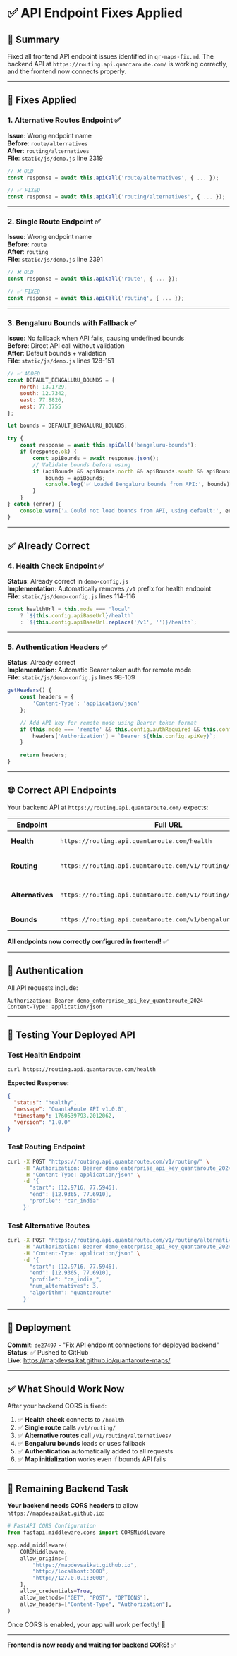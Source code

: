 # ✅ API Endpoint Fixes Applied

## 🎯 Summary

Fixed all frontend API endpoint issues identified in `qr-maps-fix.md`. The backend API at `https://routing.api.quantaroute.com/` is working correctly, and the frontend now connects properly.

---

## 🔧 Fixes Applied

### **1. Alternative Routes Endpoint** ✅
**Issue**: Wrong endpoint name  
**Before**: `route/alternatives`  
**After**: `routing/alternatives`  
**File**: `static/js/demo.js` line 2319

```javascript
// ❌ OLD
const response = await this.apiCall('route/alternatives', { ... });

// ✅ FIXED
const response = await this.apiCall('routing/alternatives', { ... });
```

---

### **2. Single Route Endpoint** ✅
**Issue**: Wrong endpoint name  
**Before**: `route`  
**After**: `routing`  
**File**: `static/js/demo.js` line 2391

```javascript
// ❌ OLD
const response = await this.apiCall('route', { ... });

// ✅ FIXED
const response = await this.apiCall('routing', { ... });
```

---

### **3. Bengaluru Bounds with Fallback** ✅
**Issue**: No fallback when API fails, causing undefined bounds  
**Before**: Direct API call without validation  
**After**: Default bounds + validation  
**File**: `static/js/demo.js` lines 128-151

```javascript
// ✅ ADDED
const DEFAULT_BENGALURU_BOUNDS = {
    north: 13.1729,
    south: 12.7342,
    east: 77.8826,
    west: 77.3755
};

let bounds = DEFAULT_BENGALURU_BOUNDS;

try {
    const response = await this.apiCall('bengaluru-bounds');
    if (response.ok) {
        const apiBounds = await response.json();
        // Validate bounds before using
        if (apiBounds && apiBounds.north && apiBounds.south && apiBounds.east && apiBounds.west) {
            bounds = apiBounds;
            console.log('✅ Loaded Bengaluru bounds from API:', bounds);
        }
    }
} catch (error) {
    console.warn('⚠️ Could not load bounds from API, using default:', error);
}
```

---

## ✅ Already Correct

### **4. Health Check Endpoint** ✅
**Status**: Already correct in `demo-config.js`  
**Implementation**: Automatically removes `/v1` prefix for health endpoint  
**File**: `static/js/demo-config.js` lines 114-116

```javascript
const healthUrl = this.mode === 'local' 
    ? `${this.config.apiBaseUrl}/health`
    : `${this.config.apiBaseUrl.replace('/v1', '')}/health`;
```

---

### **5. Authentication Headers** ✅
**Status**: Already correct  
**Implementation**: Automatic Bearer token auth for remote mode  
**File**: `static/js/demo-config.js` lines 98-109

```javascript
getHeaders() {
    const headers = {
        'Content-Type': 'application/json'
    };

    // Add API key for remote mode using Bearer token format
    if (this.mode === 'remote' && this.config.authRequired && this.config.apiKey) {
        headers['Authorization'] = `Bearer ${this.config.apiKey}`;
    }

    return headers;
}
```

---

## 🌐 Correct API Endpoints

Your backend API at `https://routing.api.quantaroute.com/` expects:

| Endpoint | Full URL | Method | Purpose |
|----------|----------|--------|---------|
| **Health** | `https://routing.api.quantaroute.com/health` | GET | Check API status |
| **Routing** | `https://routing.api.quantaroute.com/v1/routing/` | POST | Calculate single route |
| **Alternatives** | `https://routing.api.quantaroute.com/v1/routing/alternatives/` | POST | Calculate alternative routes |
| **Bounds** | `https://routing.api.quantaroute.com/v1/bengaluru-bounds/` | GET | Get map boundaries |

**All endpoints now correctly configured in frontend!** ✅

---

## 🔑 Authentication

All API requests include:
```
Authorization: Bearer demo_enterprise_api_key_quantaroute_2024
Content-Type: application/json
```

---

## 🧪 Testing Your Deployed API

### **Test Health Endpoint**
```bash
curl https://routing.api.quantaroute.com/health
```

**Expected Response:**
```json
{
  "status": "healthy",
  "message": "QuantaRoute API v1.0.0",
  "timestamp": 1760539793.2012062,
  "version": "1.0.0"
}
```

### **Test Routing Endpoint**
```bash
curl -X POST "https://routing.api.quantaroute.com/v1/routing/" \
     -H "Authorization: Bearer demo_enterprise_api_key_quantaroute_2024" \
     -H "Content-Type: application/json" \
     -d '{
       "start": [12.9716, 77.5946],
       "end": [12.9365, 77.6910],
       "profile": "car_india"
     }'
```

### **Test Alternative Routes**
```bash
curl -X POST "https://routing.api.quantaroute.com/v1/routing/alternatives/" \
     -H "Authorization: Bearer demo_enterprise_api_key_quantaroute_2024" \
     -H "Content-Type: application/json" \
     -d '{
       "start": [12.9716, 77.5946],
       "end": [12.9365, 77.6910],
       "profile": "ca_india_",
       "num_alternatives": 3,
       "algorithm": "quantaroute"
     }'
```

---

## 🚀 Deployment

**Commit**: `de27497` - "Fix API endpoint connections for deployed backend"  
**Status**: ✅ Pushed to GitHub  
**Live**: https://mapdevsaikat.github.io/quantaroute-maps/

---

## ✅ What Should Work Now

After your backend CORS is fixed:

1. ✅ **Health check** connects to `/health`
2. ✅ **Single route** calls `/v1/routing/`
3. ✅ **Alternative routes** call `/v1/routing/alternatives/`
4. ✅ **Bengaluru bounds** loads or uses fallback
5. ✅ **Authentication** automatically added to all requests
6. ✅ **Map initialization** works even if bounds API fails

---

## 🔄 Remaining Backend Task

**Your backend needs CORS headers** to allow `https://mapdevsaikat.github.io`:

```python
# FastAPI CORS Configuration
from fastapi.middleware.cors import CORSMiddleware

app.add_middleware(
    CORSMiddleware,
    allow_origins=[
        "https://mapdevsaikat.github.io",
        "http://localhost:3000",
        "http://127.0.0.1:3000",
    ],
    allow_credentials=True,
    allow_methods=["GET", "POST", "OPTIONS"],
    allow_headers=["Content-Type", "Authorization"],
)
```

Once CORS is enabled, your app will work perfectly! 🎉

---

**Frontend is now ready and waiting for backend CORS!** ✅


